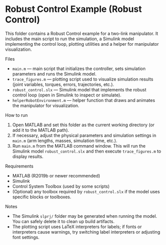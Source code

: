 # Robust Control Example (Robust Control)

This folder contains a Robust Control example for a two-link manipulator. It includes the main script to run the simulation, a Simulink model implementing the control loop, plotting utilities and a helper for manipulator visualization.

Files

- `main.m` — main script that initializes the controller, sets simulation parameters and runs the Simulink model.
- `trace_figures.m` — plotting script used to visualize simulation results (joint variables, torques, errors, trajectories, etc.).
- `robust_control.slx` — Simulink model that implements the robust control loop (open in Simulink to inspect or simulate).
- `helperRobotEnvironment.m` — helper function that draws and animates the manipulator for visualization.

How to run

1. Open MATLAB and set this folder as the current working directory (or add it to the MATLAB path).
2. If necessary, adjust the physical parameters and simulation settings in `main.m` (arm lengths, masses, simulation time, etc.).
3. Run `main.m` from the MATLAB command window. This will run the Simulink model `robust_control.slx` and then execute `trace_figures.m` to display results.

Requirements

- MATLAB (R2019b or newer recommended)
- Simulink
- Control System Toolbox (used by some scripts)
- (Optional) any toolbox required by `robust_control.slx` if the model uses specific blocks or toolboxes.

Notes

- The Simulink `slprj/` folder may be generated when running the model. You can safely delete it to clean up build artifacts.
- The plotting script uses LaTeX interpreters for labels; if fonts or interpreters cause warnings, try switching label interpreters or adjusting font settings.
